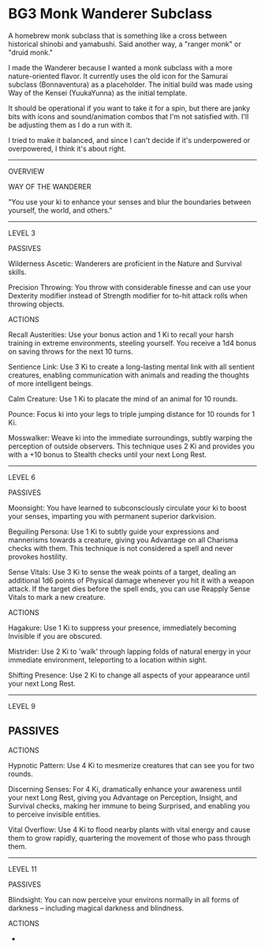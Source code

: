 # BG3 Monk Wanderer Subclass
A homebrew monk subclass that is something like a cross between historical shinobi and yamabushi. Said another way, a "ranger monk" or "druid monk." 

I made the Wanderer because I wanted a monk subclass with a more nature-oriented flavor. 
It currently uses the old icon for the Samurai subclass (Bonnaventura) as a placeholder. 
The initial build was made using Way of the Kensei (YuukaYunna) as the initial template.

It should be operational if you want to take it for a spin, but there are janky bits with icons and sound/animation combos that I'm not satisfied with. I'll be adjusting them as I do a run with it.

I tried to make it balanced, and since I can't decide if it's underpowered or overpowered, I think it's about right.

---

OVERVIEW

WAY OF THE WANDERER

"You use your ki to enhance your senses and blur the boundaries between yourself, the world, and others."

---

LEVEL 3

PASSIVES

Wilderness Ascetic: Wanderers are proficient in the Nature and Survival skills.

Precision Throwing: You throw with considerable finesse and can use your Dexterity modifier instead of Strength modifier for to-hit attack rolls when throwing objects.

ACTIONS

Recall Austerities: Use your bonus action and 1 Ki to recall your harsh training in extreme environments, steeling yourself. You receive a 1d4 bonus on saving throws for the next 10 turns.

Sentience Link: Use 3 Ki to create a long-lasting mental link with all sentient creatures, enabling communication with animals and reading the thoughts of more intelligent beings.

Calm Creature: Use 1 Ki to placate the mind of an animal for 10 rounds.

Pounce: Focus ki into your legs to triple jumping distance for 10 rounds for 1 Ki.

Mosswalker: Weave ki into the immediate surroundings, subtly warping the perception of outside observers. This technique uses 2 Ki and provides you with a +10 bonus to Stealth checks until your next Long Rest.

___

LEVEL 6

PASSIVES

Moonsight: You have learned to subconsciously circulate your ki to boost your senses, imparting you with permanent superior darkvision.

Beguiling Persona: Use 1 Ki to subtly guide your expressions and mannerisms towards a creature, giving you Advantage on all Charisma checks with them. This technique is not considered a spell and never provokes hostility.

Sense Vitals: Use 3 Ki to sense the weak points of a target, dealing an additional 1d6 points of Physical damage whenever you hit it with a weapon attack. If the target dies before the spell ends, you can use Reapply Sense Vitals to mark a new creature.

ACTIONS

Hagakure: Use 1 Ki to suppress your presence, immediately becoming Invisible if you are obscured. 

Mistrider: Use 2 Ki to 'walk' through lapping folds of natural energy in your immediate environment, teleporting to a location within sight.

Shifting Presence: Use 2 Ki to change all aspects of your appearance until your next Long Rest.

___


LEVEL 9

PASSIVES
-

ACTIONS

Hypnotic Pattern: Use 4 Ki to mesmerize creatures that can see you for two rounds.

Discerning Senses: For 4 Ki, dramatically enhance your awareness until your next Long Rest, giving you Advantage on Perception, Insight, and Survival checks, making her immune to being Surprised, and enabling you to perceive invisible entities.

Vital Overflow: Use 4 Ki to flood nearby plants with vital energy and cause them to grow rapidly, quartering the movement of those who pass through them.

___

LEVEL 11

PASSIVES

Blindsight: You can now perceive your environs normally in all forms of darkness – including magical darkness and blindness.

ACTIONS

-






